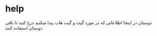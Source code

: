 # help
دوستان در اینحا اطلاعاتی که در مورد گیت و گیت هاب پیدا میکنید درج کنید تا باقی دوستان استفاده کنند
